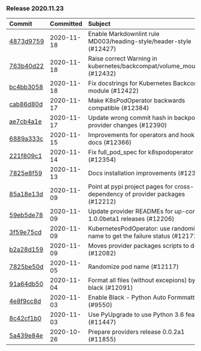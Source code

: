 

### Release 2020.11.23

| Commit                                                                                         | Committed   | Subject                                                                        |
|:-----------------------------------------------------------------------------------------------|:------------|:-------------------------------------------------------------------------------|
| [4873d9759](https://github.com/apache/airflow/commit/4873d9759dfdec1dd3663074f9e64ad69fa881cc) | 2020-11-18  | Enable Markdownlint rule MD003/heading-style/header-style (#12427)             |
| [763b40d22](https://github.com/apache/airflow/commit/763b40d223e5e5512494a97f8335e16960e6adc3) | 2020-11-18  | Raise correct Warning in kubernetes/backcompat/volume_mount.py (#12432)        |
| [bc4bb3058](https://github.com/apache/airflow/commit/bc4bb30588607b10b069ab63ddf2ba7b7ee673ed) | 2020-11-18  | Fix docstrings for Kubernetes Backcompat module (#12422)                       |
| [cab86d80d](https://github.com/apache/airflow/commit/cab86d80d48227849906319917126f6d558b2e00) | 2020-11-17  | Make K8sPodOperator backwards compatible (#12384)                              |
| [ae7cb4a1e](https://github.com/apache/airflow/commit/ae7cb4a1e2a96351f1976cf5832615e24863e05d) | 2020-11-17  | Update wrong commit hash in backport provider changes (#12390)                 |
| [6889a333c](https://github.com/apache/airflow/commit/6889a333cff001727eb0a66e375544a28c9a5f03) | 2020-11-15  | Improvements for operators and hooks ref docs (#12366)                         |
| [221f809c1](https://github.com/apache/airflow/commit/221f809c1b4e4b78d5a437d012aa7daffd8410a4) | 2020-11-14  | Fix full_pod_spec for k8spodoperator (#12354)                                  |
| [7825e8f59](https://github.com/apache/airflow/commit/7825e8f59034645ab3247229be83a3aa90baece1) | 2020-11-13  | Docs installation improvements (#12304)                                        |
| [85a18e13d](https://github.com/apache/airflow/commit/85a18e13d9dec84275283ff69e34704b60d54a75) | 2020-11-09  | Point at pypi project pages for cross-dependency of provider packages (#12212) |
| [59eb5de78](https://github.com/apache/airflow/commit/59eb5de78c70ee9c7ae6e4cba5c7a2babb8103ca) | 2020-11-09  | Update provider READMEs for up-coming 1.0.0beta1 releases (#12206)             |
| [3f59e75cd](https://github.com/apache/airflow/commit/3f59e75cdf4a95829ac60b151135e03267e63a12) | 2020-11-09  | KubernetesPodOperator: use randomized name to get the failure status (#12171)  |
| [b2a28d159](https://github.com/apache/airflow/commit/b2a28d1590410630d66966aa1f2b2a049a8c3b32) | 2020-11-09  | Moves provider packages scripts to dev (#12082)                                |
| [7825be50d](https://github.com/apache/airflow/commit/7825be50d80d04da0db8fcee55df5e1339864c88) | 2020-11-05  | Randomize pod name (#12117)                                                    |
| [91a64db50](https://github.com/apache/airflow/commit/91a64db505e50712cd53928b4f2b84aece3cc1c0) | 2020-11-04  | Format all files (without excepions) by black (#12091)                         |
| [4e8f9cc8d](https://github.com/apache/airflow/commit/4e8f9cc8d02b29c325b8a5a76b4837671bdf5f68) | 2020-11-03  | Enable Black - Python Auto Formmatter (#9550)                                  |
| [8c42cf1b0](https://github.com/apache/airflow/commit/8c42cf1b00c90f0d7f11b8a3a455381de8e003c5) | 2020-11-03  | Use PyUpgrade to use Python 3.6 features (#11447)                              |
| [5a439e84e](https://github.com/apache/airflow/commit/5a439e84eb6c0544dc6c3d6a9f4ceeb2172cd5d0) | 2020-10-26  | Prepare providers release 0.0.2a1 (#11855)                                     |
